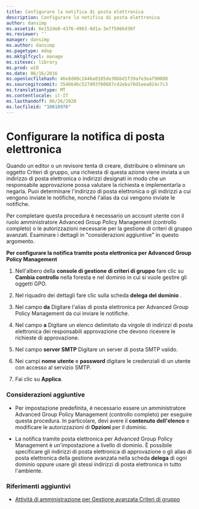 ```yaml
---
title: Configurare la notifica di posta elettronica
description: Configurare la notifica di posta elettronica
author: dansimp
ms.assetid: 6e152de0-4376-4963-8d1a-3e7f5866d30f
ms.reviewer: ''
manager: dansimp
ms.author: dansimp
ms.pagetype: mdop
ms.mktglfcycl: manage
ms.sitesec: library
ms.prod: w10
ms.date: 06/16/2016
ms.openlocfilehash: 46e8d00c2446a0185de30bbd1f39a7e3eaf90080
ms.sourcegitcommit: 354664bc527d93f80687cd2eba70d1eea024c7c3
ms.translationtype: MT
ms.contentlocale: it-IT
ms.lasthandoff: 06/26/2020
ms.locfileid: "10818976"
---
```

# Configurare la notifica di posta elettronica


Quando un editor o un revisore tenta di creare, distribuire o eliminare un oggetto Criteri di gruppo, una richiesta di questa azione viene inviata a un indirizzo di posta elettronica o indirizzi designati in modo che un responsabile approvazione possa valutare la richiesta e implementarla o negarla. Puoi determinare l'indirizzo di posta elettronica o gli indirizzi a cui vengono inviate le notifiche, nonché l'alias da cui vengono inviate le notifiche.

Per completare questa procedura è necessario un account utente con il ruolo amministratore Advanced Group Policy Management (controllo completo) o le autorizzazioni necessarie per la gestione di criteri di gruppo avanzati. Esaminare i dettagli in "considerazioni aggiuntive" in questo argomento.

**Per configurare la notifica tramite posta elettronica per Advanced Group Policy Management**

1.  Nell'albero della **console di gestione di criteri di gruppo** fare clic su **Cambia controllo** nella foresta e nel dominio in cui si vuole gestire gli oggetti GPO.

2.  Nel riquadro dei dettagli fare clic sulla scheda **delega del dominio** .

3.  Nel campo **da** Digitare l'alias di posta elettronica per Advanced Group Policy Management da cui inviare le notifiche.

4.  Nel campo **a** Digitare un elenco delimitato da virgole di indirizzi di posta elettronica dei responsabili approvazione che devono ricevere le richieste di approvazione.

5.  Nel campo **server SMTP** Digitare un server di posta SMTP valido.

6.  Nei campi **nome utente** e **password** digitare le credenziali di un utente con accesso al servizio SMTP.

7.  Fai clic su **Applica**.

### Considerazioni aggiuntive

-   Per impostazione predefinita, è necessario essere un amministratore Advanced Group Policy Management (controllo completo) per eseguire questa procedura. In particolare, devi avere il **contenuto dell'elenco** e modificare le autorizzazioni di **Opzioni** per il dominio.

-   La notifica tramite posta elettronica per Advanced Group Policy Management è un'impostazione a livello di dominio. È possibile specificare gli indirizzi di posta elettronica di approvazione o gli alias di posta elettronica della gestione avanzata nella scheda **delega** di ogni dominio oppure usare gli stessi indirizzi di posta elettronica in tutto l'ambiente.

### Riferimenti aggiuntivi

-   [Attività di amministrazione per Gestione avanzata Criteri di gruppo](performing-agpm-administrator-tasks.md)

 

 






